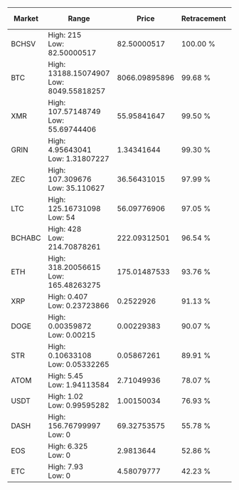| Market | Range | Price| Retracement | Doubles to 50% |
| --- | --- | --- | --- | --- |
| BCHSV | High: 215<br />Low: 82.50000517 | 82.50000517 | 100.00 % | 1.80 |
| BTC | High: 13188.15074907<br />Low: 8049.55818257 | 8066.09895896 | 99.68 % | 1.32 |
| XMR | High: 107.57148749<br />Low: 55.69744406 | 55.95841647 | 99.50 % | 1.46 |
| GRIN | High: 4.95643041<br />Low: 1.31807227 | 1.34341644 | 99.30 % | 2.34 |
| ZEC | High: 107.309676<br />Low: 35.110627 | 36.56431015 | 97.99 % | 1.95 |
| LTC | High: 125.16731098<br />Low: 54 | 56.09776906 | 97.05 % | 1.60 |
| BCHABC | High: 428<br />Low: 214.70878261 | 222.09312501 | 96.54 % | 1.45 |
| ETH | High: 318.20056615<br />Low: 165.48263275 | 175.01487533 | 93.76 % | 1.38 |
| XRP | High: 0.407<br />Low: 0.23723866 | 0.2522926 | 91.13 % | 1.28 |
| DOGE | High: 0.00359872<br />Low: 0.00215 | 0.00229383 | 90.07 % | 1.25 |
| STR | High: 0.10633108<br />Low: 0.05332265 | 0.05867261 | 89.91 % | 1.36 |
| ATOM | High: 5.45<br />Low: 1.94113584 | 2.71049936 | 78.07 % | 1.36 |
| USDT | High: 1.02<br />Low: 0.99595282 | 1.00150034 | 76.93 % | 1.01 |
| DASH | High: 156.76799997<br />Low: 0 | 69.32753575 | 55.78 % | 1.13 |
| EOS | High: 6.325<br />Low: 0 | 2.9813644 | 52.86 % | 1.06 |
| ETC | High: 7.93<br />Low: 0 | 4.58079777 | 42.23 % | 0.00 |
